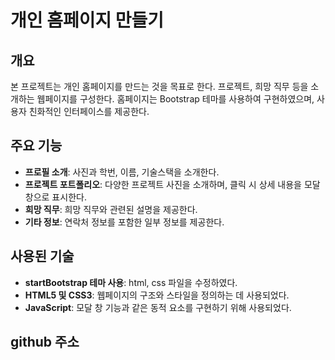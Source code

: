# 개인 홈페이지 만들기

## 개요

본 프로젝트는 개인 홈페이지를 만드는 것을 목표로 한다. 프로젝트, 희망 직무 등을 소개하는 웹페이지를 구성한다. 홈페이지는 Bootstrap 테마를 사용하여 구현하였으며, 사용자 친화적인 인터페이스를 제공한다.

## 주요 기능

- **프로필 소개**: 사진과 학번, 이름, 기술스택을 소개한다.
- **프로젝트 포트폴리오**: 다양한 프로젝트 사진을 소개하며, 클릭 시 상세 내용을 모달 창으로 표시한다.
- **희망 직무**: 희망 직무와 관련된 설명을 제공한다.
- **기타 정보**: 연락처 정보를 포함한 일부 정보를 제공한다.

## 사용된 기술

- **startBootstrap 테마 사용**: html, css 파일을 수정하였다.
- **HTML5 및 CSS3**: 웹페이지의 구조와 스타일을 정의하는 데 사용되었다.
- **JavaScript**: 모달 창 기능과 같은 동적 요소를 구현하기 위해 사용되었다.

## github 주소
